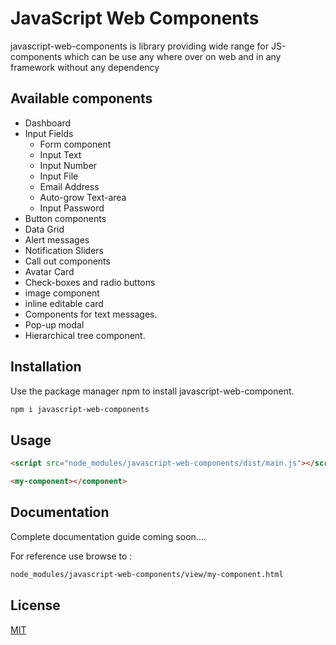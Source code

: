 # JavaScript Web Components

javascript-web-components is library providing wide range for JS-components which can be use any where over on web and in any framework without any dependency

## Available components

* Dashboard
* Input Fields
     * Form component 
     * Input Text
     * Input Number
     * Input File
     * Email Address
     * Auto-grow Text-area
     * Input Password
* Button components
* Data Grid
* Alert messages
* Notification Sliders
* Call out components
* Avatar Card
* Check-boxes and radio buttons
* image component
* inline editable card
* Components for text messages.
* Pop-up modal
* Hierarchical tree component.

## Installation

Use the package manager npm to install javascript-web-component.

```bash
npm i javascript-web-components
```

## Usage

```html
<script src="node_modules/javascript-web-components/dist/main.js"></script>

<my-component></component>
```
## Documentation

Complete documentation guide coming soon....

For reference use browse to :

```html
node_modules/javascript-web-components/view/my-component.html
```

## License
[MIT](https://choosealicense.com/licenses/mit/)
